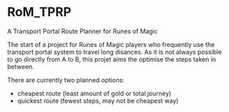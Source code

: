 # RoM_TPRP
A Transport Portal Route Planner for Runes of Magic


The start of a project for Runes of Magic players who frequently use the transport portal system to travel long disances. As it is not always possible to go directly from A to B, this projet aims the optimise the steps taken in between.


There are currently two planned options:
  - cheapest route (least amount of gold or total journey)
  - quickest route (fewest steps, may not be cheapest way)
